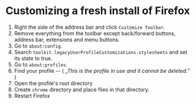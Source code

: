 # Customizing a fresh install of Firefox
1. Right the side of the address bar and click `Customize Toolbar`.
2. Remove everything from the toolbar except back/forward buttons, address bar, extensions and menu buttons.
3. Go to `about:config`.
4. Search `toolkit.legacyUserProfileCustomizations.stylesheets` and set its state to true.
5. Go to `about:profiles`.
6. Find your profile  --  ( *„This is the profile in use and it cannot be deleted.”* )
7. Open the profile's root directory
8. Create `chrome` directory and place files in that directory.
9. Restart Firefox